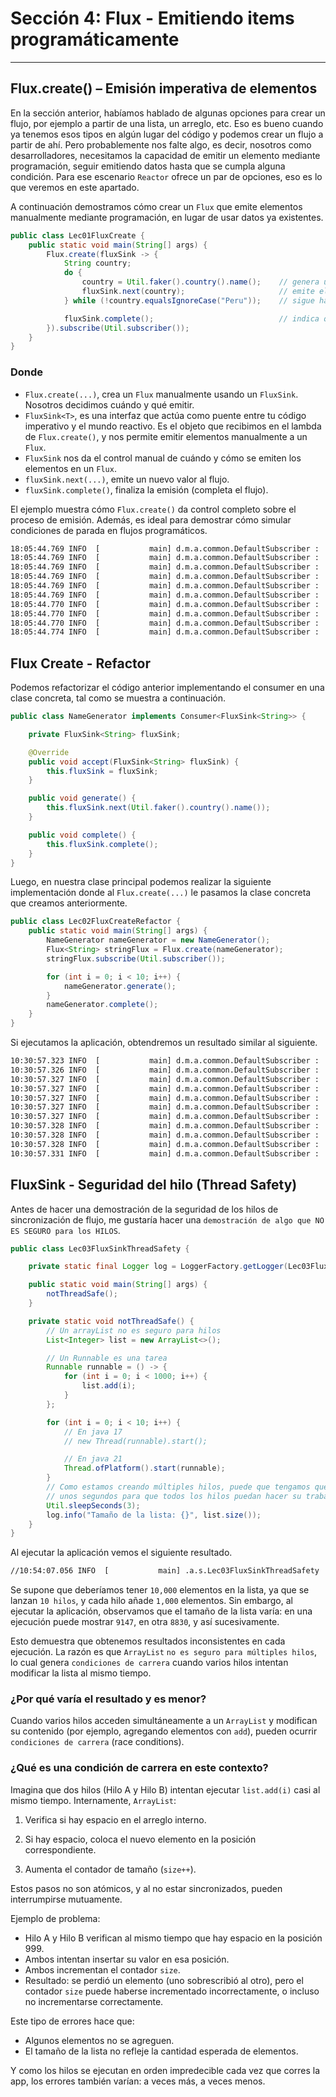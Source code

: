 # Sección 4: Flux - Emitiendo items programáticamente

---

## Flux.create() – Emisión imperativa de elementos

En la sección anterior, habíamos hablado de algunas opciones para crear un flujo, por ejemplo a partir de una lista, un
arreglo, etc. Eso es bueno cuando ya tenemos esos tipos en algún lugar del código y podemos crear un flujo a partir de
ahí. Pero probablemente nos falte algo, es decir, nosotros como desarrolladores, necesitamos la capacidad de emitir
un elemento mediante programación, seguir emitiendo datos hasta que se cumpla alguna condición. Para ese escenario
`Reactor` ofrece un par de opciones, eso es lo que veremos en este apartado.

A continuación demostramos cómo crear un `Flux` que emite elementos manualmente mediante programación,
en lugar de usar datos ya existentes.

````java
public class Lec01FluxCreate {
    public static void main(String[] args) {
        Flux.create(fluxSink -> {
            String country;
            do {
                country = Util.faker().country().name();    // genera un país aleatorio
                fluxSink.next(country);                     // emite el país al Flux
            } while (!country.equalsIgnoreCase("Peru"));    // sigue hasta que se emita "Peru"

            fluxSink.complete();                            // indica que el flujo ha terminado
        }).subscribe(Util.subscriber());
    }
}
````

### Donde

- `Flux.create(...)`, crea un `Flux` manualmente usando un `FluxSink`. Nosotros decidimos cuándo y qué emitir.
- `FluxSink<T>`, es una interfaz que actúa como puente entre tu código imperativo y el mundo reactivo. Es el objeto que
  recibimos en el lambda de `Flux.create()`, y nos permite emitir elementos manualmente a un `Flux`.
- `FluxSink` nos da el control manual de cuándo y cómo se emiten los elementos en un `Flux`.
- `fluxSink.next(...)`, emite un nuevo valor al flujo.
- `fluxSink.complete()`, finaliza la emisión (completa el flujo).

El ejemplo muestra cómo `Flux.create()` da control completo sobre el proceso de emisión. Además, es ideal para demostrar
cómo simular condiciones de parada en flujos programáticos.

````bash
18:05:44.769 INFO  [           main] d.m.a.common.DefaultSubscriber :  recibido: Guinea-Bissau
18:05:44.769 INFO  [           main] d.m.a.common.DefaultSubscriber :  recibido: Venezuela (Bolivarian Republic of)
18:05:44.769 INFO  [           main] d.m.a.common.DefaultSubscriber :  recibido: Guinea-Bissau
18:05:44.769 INFO  [           main] d.m.a.common.DefaultSubscriber :  recibido: Samoa
18:05:44.769 INFO  [           main] d.m.a.common.DefaultSubscriber :  recibido: Egypt
18:05:44.769 INFO  [           main] d.m.a.common.DefaultSubscriber :  recibido: Egypt
18:05:44.770 INFO  [           main] d.m.a.common.DefaultSubscriber :  recibido: Greece
18:05:44.770 INFO  [           main] d.m.a.common.DefaultSubscriber :  recibido: Tajikistan
18:05:44.770 INFO  [           main] d.m.a.common.DefaultSubscriber :  recibido: Peru
18:05:44.774 INFO  [           main] d.m.a.common.DefaultSubscriber :  ¡completado!
````

## Flux Create - Refactor

Podemos refactorizar el código anterior implementando el consumer en una clase concreta, tal como se muestra a
continuación.

````java
public class NameGenerator implements Consumer<FluxSink<String>> {

    private FluxSink<String> fluxSink;

    @Override
    public void accept(FluxSink<String> fluxSink) {
        this.fluxSink = fluxSink;
    }

    public void generate() {
        this.fluxSink.next(Util.faker().country().name());
    }

    public void complete() {
        this.fluxSink.complete();
    }
}
````

Luego, en nuestra clase principal podemos realizar la siguiente implementación donde al `Flux.create(...)` le pasamos
la clase concreta que creamos anteriormente.

````java
public class Lec02FluxCreateRefactor {
    public static void main(String[] args) {
        NameGenerator nameGenerator = new NameGenerator();
        Flux<String> stringFlux = Flux.create(nameGenerator);
        stringFlux.subscribe(Util.subscriber());

        for (int i = 0; i < 10; i++) {
            nameGenerator.generate();
        }
        nameGenerator.complete();
    }
}
````

Si ejecutamos la aplicación, obtendremos un resultado similar al siguiente.

````bash
10:30:57.323 INFO  [           main] d.m.a.common.DefaultSubscriber :  recibido: Eritrea
10:30:57.326 INFO  [           main] d.m.a.common.DefaultSubscriber :  recibido: Hungary
10:30:57.327 INFO  [           main] d.m.a.common.DefaultSubscriber :  recibido: Estonia
10:30:57.327 INFO  [           main] d.m.a.common.DefaultSubscriber :  recibido: Syrian Arab Republic
10:30:57.327 INFO  [           main] d.m.a.common.DefaultSubscriber :  recibido: Cambodia
10:30:57.327 INFO  [           main] d.m.a.common.DefaultSubscriber :  recibido: Jamaica
10:30:57.327 INFO  [           main] d.m.a.common.DefaultSubscriber :  recibido: Luxembourg
10:30:57.328 INFO  [           main] d.m.a.common.DefaultSubscriber :  recibido: India
10:30:57.328 INFO  [           main] d.m.a.common.DefaultSubscriber :  recibido: Seychelles
10:30:57.328 INFO  [           main] d.m.a.common.DefaultSubscriber :  recibido: Finland
10:30:57.331 INFO  [           main] d.m.a.common.DefaultSubscriber :  ¡completado!
````

## FluxSink - Seguridad del hilo (Thread Safety)

Antes de hacer una demostración de la seguridad de los hilos de sincronización de flujo, me gustaría hacer una
`demostración de algo que NO ES SEGURO para los HILOS`.

````java
public class Lec03FluxSinkThreadSafety {

    private static final Logger log = LoggerFactory.getLogger(Lec03FluxSinkThreadSafety.class);

    public static void main(String[] args) {
        notThreadSafe();
    }

    private static void notThreadSafe() {
        // Un arrayList no es seguro para hilos
        List<Integer> list = new ArrayList<>();

        // Un Runnable es una tarea
        Runnable runnable = () -> {
            for (int i = 0; i < 1000; i++) {
                list.add(i);
            }
        };

        for (int i = 0; i < 10; i++) {
            // En java 17
            // new Thread(runnable).start();

            // En java 21
            Thread.ofPlatform().start(runnable);
        }
        // Como estamos creando múltiples hilos, puede que tengamos que bloquear el hilo principal durante
        // unos segundos para que todos los hilos puedan hacer su trabajo
        Util.sleepSeconds(3);
        log.info("Tamaño de la lista: {}", list.size());
    }
}
````

Al ejecutar la aplicación vemos el siguiente resultado.

````bash
//10:54:07.056 INFO  [           main] .a.s.Lec03FluxSinkThreadSafety : Tamaño de la lista: 9147
````

Se supone que deberíamos tener `10,000` elementos en la lista, ya que se lanzan `10 hilos`, y cada hilo añade `1,000`
elementos. Sin embargo, al ejecutar la aplicación, observamos que el tamaño de la lista varía: en una ejecución puede
mostrar `9147`, en otra `8830`, y así sucesivamente.

Esto demuestra que obtenemos resultados inconsistentes en cada ejecución. La razón es que `ArrayList`
`no es seguro para múltiples hilos`, lo cual genera `condiciones de carrera` cuando varios hilos intentan modificar la
lista al mismo tiempo.

### ¿Por qué varía el resultado y es menor?

Cuando varios hilos acceden simultáneamente a un `ArrayList` y modifican su contenido (por ejemplo, agregando elementos
con `add`), pueden ocurrir `condiciones de carrera` (race conditions).

### ¿Qué es una condición de carrera en este contexto?

Imagina que dos hilos (Hilo A y Hilo B) intentan ejecutar `list.add(i)` casi al mismo tiempo. Internamente, `ArrayList`:

1. Verifica si hay espacio en el arreglo interno.

2. Si hay espacio, coloca el nuevo elemento en la posición correspondiente.

3. Aumenta el contador de tamaño (`size++`).

Estos pasos no son atómicos, y al no estar sincronizados, pueden interrumpirse mutuamente.

Ejemplo de problema:

- Hilo A y Hilo B verifican al mismo tiempo que hay espacio en la posición 999.
- Ambos intentan insertar su valor en esa posición.
- Ambos incrementan el contador `size`.
- Resultado: se perdió un elemento (uno sobrescribió al otro), pero el contador `size` puede haberse incrementado
  incorrectamente, o incluso no incrementarse correctamente.

Este tipo de errores hace que:

- Algunos elementos no se agreguen.
- El tamaño de la lista no refleje la cantidad esperada de elementos.

Y como los hilos se ejecutan en orden impredecible cada vez que corres la app, los errores también varían: a veces más,
a veces menos.

